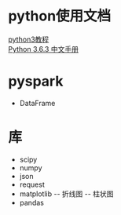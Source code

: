 # python使用文档
[python3教程](https://www.runoob.com/python3/python3-tutorial.html)  
[Python 3.6.3 中文手册](https://www.runoob.com/manual/pythontutorial3/docs/html/)

# pyspark
- DataFrame
# 库
- scipy
- numpy
- json
- request
- matplotlib
-- 折线图
-- 柱状图
- pandas
